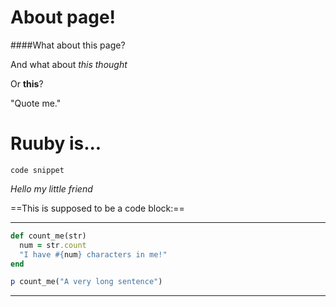   # About page!

####What about this page?

And what about *this thought*

Or **this**?

"Quote me."

# Ruuby is...

`code snippet`

_Hello my little friend_

==This is supposed to be a code block:==



---



```ruby
def count_me(str)
  num = str.count
  "I have #{num} characters in me!"
end

p count_me("A very long sentence")
```

---

  